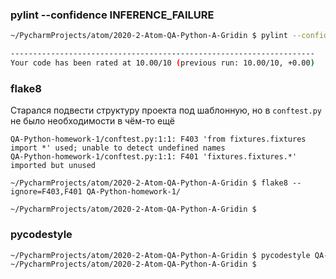 ### pylint --confidence INFERENCE_FAILURE
```sh
~/PycharmProjects/atom/2020-2-Atom-QA-Python-A-Gridin $ pylint --confidence INFERENCE_FAILURE QA-Python-homework-1/

--------------------------------------------------------------------
Your code has been rated at 10.00/10 (previous run: 10.00/10, +0.00)

```
### flake8 
Старался подвести структуру проекта под шаблонную, но в `conftest.py` не было необходимости в чём-то ещё
```
QA-Python-homework-1/conftest.py:1:1: F403 'from fixtures.fixtures import *' used; unable to detect undefined names
QA-Python-homework-1/conftest.py:1:1: F401 'fixtures.fixtures.*' imported but unused
```
```shell script
~/PycharmProjects/atom/2020-2-Atom-QA-Python-A-Gridin $ flake8 --ignore=F403,F401 QA-Python-homework-1/

~/PycharmProjects/atom/2020-2-Atom-QA-Python-A-Gridin $
```

### pycodestyle
```sh
~/PycharmProjects/atom/2020-2-Atom-QA-Python-A-Gridin $ pycodestyle QA-Python-homework-1/
~/PycharmProjects/atom/2020-2-Atom-QA-Python-A-Gridin $ 
```
